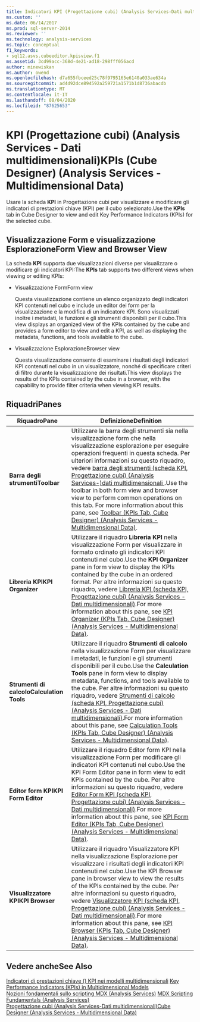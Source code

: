 ```yaml
---
title: Indicatori KPI (Progettazione cubi) (Analysis Services-Dati multidimensionali) | Microsoft Docs
ms.custom: ''
ms.date: 06/14/2017
ms.prod: sql-server-2014
ms.reviewer: ''
ms.technology: analysis-services
ms.topic: conceptual
f1_keywords:
- sql12.asvs.cubeeditor.kpisview.f1
ms.assetid: 3cd99acc-368d-4e21-ad18-298fff056acd
author: minewiskan
ms.author: owend
ms.openlocfilehash: d7a655fbceed25c78f9795165e6140a033ae634a
ms.sourcegitcommit: ad4d92dce894592a259721a1571b1d8736abacdb
ms.translationtype: MT
ms.contentlocale: it-IT
ms.lasthandoff: 08/04/2020
ms.locfileid: "87625653"
---
```

# <a name="kpis-cube-designer-analysis-services---multidimensional-data"></a><span data-ttu-id="9e1bc-102">KPI (Progettazione cubi) (Analysis Services - Dati multidimensionali)</span><span class="sxs-lookup"><span data-stu-id="9e1bc-102">KPIs (Cube Designer) (Analysis Services - Multidimensional Data)</span></span>
  <span data-ttu-id="9e1bc-103">Usare la scheda **KPI** in Progettazione cubi per visualizzare e modificare gli indicatori di prestazioni chiave (KPI) per il cubo selezionato.</span><span class="sxs-lookup"><span data-stu-id="9e1bc-103">Use the **KPIs** tab in Cube Designer to view and edit Key Performance Indicators (KPIs) for the selected cube.</span></span>  
  
## <a name="form-view-and-browser-view"></a><span data-ttu-id="9e1bc-104">Visualizzazione Form e visualizzazione Esplorazione</span><span class="sxs-lookup"><span data-stu-id="9e1bc-104">Form View and Browser View</span></span>  
 <span data-ttu-id="9e1bc-105">La scheda **KPI** supporta due visualizzazioni diverse per visualizzare o modificare gli indicatori KPI:</span><span class="sxs-lookup"><span data-stu-id="9e1bc-105">The **KPIs** tab supports two different views when viewing or editing KPIs:</span></span>  
  
-   <span data-ttu-id="9e1bc-106">Visualizzazione Form</span><span class="sxs-lookup"><span data-stu-id="9e1bc-106">Form view</span></span>  
  
     <span data-ttu-id="9e1bc-107">Questa visualizzazione contiene un elenco organizzato degli indicatori KPI contenuti nel cubo e include un editor dei form per la visualizzazione e la modifica di un indicatore KPI. Sono visualizzati inoltre i metadati, le funzioni e gli strumenti disponibili per il cubo.</span><span class="sxs-lookup"><span data-stu-id="9e1bc-107">This view displays an organized view of the KPIs contained by the cube and provides a form editor to view and edit a KPI, as well as displaying the metadata, functions, and tools available to the cube.</span></span>  
  
-   <span data-ttu-id="9e1bc-108">Visualizzazione Esplorazione</span><span class="sxs-lookup"><span data-stu-id="9e1bc-108">Browser view</span></span>  
  
     <span data-ttu-id="9e1bc-109">Questa visualizzazione consente di esaminare i risultati degli indicatori KPI contenuti nel cubo in un visualizzatore, nonché di specificare criteri di filtro durante la visualizzazione dei risultati.</span><span class="sxs-lookup"><span data-stu-id="9e1bc-109">This view displays the results of the KPIs contained by the cube in a browser, with the capability to provide filter criteria when viewing KPI results.</span></span>  
  
## <a name="panes"></a><span data-ttu-id="9e1bc-110">Riquadri</span><span class="sxs-lookup"><span data-stu-id="9e1bc-110">Panes</span></span>  
  
|<span data-ttu-id="9e1bc-111">Riquadro</span><span class="sxs-lookup"><span data-stu-id="9e1bc-111">Pane</span></span>|<span data-ttu-id="9e1bc-112">Definizione</span><span class="sxs-lookup"><span data-stu-id="9e1bc-112">Definition</span></span>|  
|----------|----------------|  
|<span data-ttu-id="9e1bc-113">**Barra degli strumenti**</span><span class="sxs-lookup"><span data-stu-id="9e1bc-113">**Toolbar**</span></span>|<span data-ttu-id="9e1bc-114">Utilizzare la barra degli strumenti sia nella visualizzazione form che nella visualizzazione esplorazione per eseguire operazioni frequenti in questa scheda. Per ulteriori informazioni su questo riquadro, vedere [barra degli strumenti &#40;scheda KPI, Progettazione cubi&#41; &#40;Analysis Services-&#41;dati multidimensionali ](toolbar-kpis-tab-cube-designer-analysis-services-multidimensional-data.md).</span><span class="sxs-lookup"><span data-stu-id="9e1bc-114">Use the toolbar in both form view and browser view to perform common operations on this tab. For more information about this pane, see [Toolbar &#40;KPIs Tab, Cube Designer&#41; &#40;Analysis Services - Multidimensional Data&#41;](toolbar-kpis-tab-cube-designer-analysis-services-multidimensional-data.md).</span></span>|  
|<span data-ttu-id="9e1bc-115">**Libreria KPI**</span><span class="sxs-lookup"><span data-stu-id="9e1bc-115">**KPI Organizer**</span></span>|<span data-ttu-id="9e1bc-116">Utilizzare il riquadro **Libreria KPI** nella visualizzazione Form per visualizzare in formato ordinato gli indicatori KPI contenuti nel cubo.</span><span class="sxs-lookup"><span data-stu-id="9e1bc-116">Use the **KPI Organizer** pane in form view to display the KPIs contained by the cube in an ordered format.</span></span> <span data-ttu-id="9e1bc-117">Per altre informazioni su questo riquadro, vedere [Libreria KPI &#40;scheda KPI, Progettazione cubi&#41; &#40;Analysis Services - Dati multidimensionali&#41;](kpi-organizer-kpis-tab-cube-designer-analysis-services-multidimensional-data.md).</span><span class="sxs-lookup"><span data-stu-id="9e1bc-117">For more information about this pane, see [KPI Organizer &#40;KPIs Tab, Cube Designer&#41; &#40;Analysis Services - Multidimensional Data&#41;](kpi-organizer-kpis-tab-cube-designer-analysis-services-multidimensional-data.md).</span></span>|  
|<span data-ttu-id="9e1bc-118">**Strumenti di calcolo**</span><span class="sxs-lookup"><span data-stu-id="9e1bc-118">**Calculation Tools**</span></span>|<span data-ttu-id="9e1bc-119">Utilizzare il riquadro **Strumenti di calcolo** nella visualizzazione Form per visualizzare i metadati, le funzioni e gli strumenti disponibili per il cubo.</span><span class="sxs-lookup"><span data-stu-id="9e1bc-119">Use the **Calculation Tools** pane in form view to display metadata, functions, and tools available to the cube.</span></span> <span data-ttu-id="9e1bc-120">Per altre informazioni su questo riquadro, vedere [Strumenti di calcolo &#40;scheda KPI, Progettazione cubi&#41; &#40;Analysis Services - Dati multidimensionali&#41;](calculation-tools-kpis-cube-designer-analysis-services-multidimensional-data.md).</span><span class="sxs-lookup"><span data-stu-id="9e1bc-120">For more information about this pane, see [Calculation Tools &#40;KPIs Tab, Cube Designer&#41; &#40;Analysis Services - Multidimensional Data&#41;](calculation-tools-kpis-cube-designer-analysis-services-multidimensional-data.md).</span></span>|  
|<span data-ttu-id="9e1bc-121">**Editor form KPI**</span><span class="sxs-lookup"><span data-stu-id="9e1bc-121">**KPI Form Editor**</span></span>|<span data-ttu-id="9e1bc-122">Utilizzare il riquadro Editor form KPI nella visualizzazione Form per modificare gli indicatori KPI contenuti nel cubo.</span><span class="sxs-lookup"><span data-stu-id="9e1bc-122">Use the KPI Form Editor pane in form view to edit KPIs contained by the cube.</span></span> <span data-ttu-id="9e1bc-123">Per altre informazioni su questo riquadro, vedere [Editor Form KPI &#40;scheda KPI, Progettazione cubi&#41; &#40;Analysis Services - Dati multidimensionali&#41;](kpi-form-editor-kpis-tab-cube-designer-analysis-services-multidimensional-data.md).</span><span class="sxs-lookup"><span data-stu-id="9e1bc-123">For more information about this pane, see [KPI Form Editor &#40;KPIs Tab, Cube Designer&#41; &#40;Analysis Services - Multidimensional Data&#41;](kpi-form-editor-kpis-tab-cube-designer-analysis-services-multidimensional-data.md).</span></span>|  
|<span data-ttu-id="9e1bc-124">**Visualizzatore KPI**</span><span class="sxs-lookup"><span data-stu-id="9e1bc-124">**KPI Browser**</span></span>|<span data-ttu-id="9e1bc-125">Utilizzare il riquadro Visualizzatore KPI nella visualizzazione Esplorazione per visualizzare i risultati degli indicatori KPI contenuti nel cubo.</span><span class="sxs-lookup"><span data-stu-id="9e1bc-125">Use the KPI Browser pane in browser view to view the results of the KPIs contained by the cube.</span></span> <span data-ttu-id="9e1bc-126">Per altre informazioni su questo riquadro, vedere [Visualizzatore KPI &#40;scheda KPI, Progettazione cubi&#41; &#40;Analysis Services - Dati multidimensionali&#41;](kpi-browser-kpis-tab-cube-designer-analysis-services-multidimensional-data.md).</span><span class="sxs-lookup"><span data-stu-id="9e1bc-126">For more information about this pane, see [KPI Browser &#40;KPIs Tab, Cube Designer&#41; &#40;Analysis Services - Multidimensional Data&#41;](kpi-browser-kpis-tab-cube-designer-analysis-services-multidimensional-data.md).</span></span>|  
  
## <a name="see-also"></a><span data-ttu-id="9e1bc-127">Vedere anche</span><span class="sxs-lookup"><span data-stu-id="9e1bc-127">See Also</span></span>  
 <span data-ttu-id="9e1bc-128">[Indicatori di prestazioni chiave &#40;&#41; KPI nei modelli multidimensionali](multidimensional-models/key-performance-indicators-kpis-in-multidimensional-models.md) </span><span class="sxs-lookup"><span data-stu-id="9e1bc-128">[Key Performance Indicators &#40;KPIs&#41; in Multidimensional Models](multidimensional-models/key-performance-indicators-kpis-in-multidimensional-models.md) </span></span>  
 <span data-ttu-id="9e1bc-129">[Nozioni fondamentali sullo scripting MDX &#40;Analysis Services&#41;](multidimensional-models/mdx/mdx-scripting-fundamentals-analysis-services.md) </span><span class="sxs-lookup"><span data-stu-id="9e1bc-129">[MDX Scripting Fundamentals &#40;Analysis Services&#41;](multidimensional-models/mdx/mdx-scripting-fundamentals-analysis-services.md) </span></span>  
 [<span data-ttu-id="9e1bc-130">Progettazione cubi &#40;Analysis Services-Dati multidimensionali&#41;</span><span class="sxs-lookup"><span data-stu-id="9e1bc-130">Cube Designer &#40;Analysis Services - Multidimensional Data&#41;</span></span>](cube-designer-analysis-services-multidimensional-data.md)  
  
  
